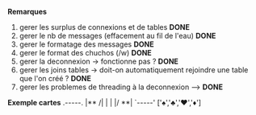 **Remarques**


1. gerer les surplus de connexions et de tables **DONE**
2. gerer le nb de messages (effacement au fil de l'eau) **DONE**
3. gerer le formatage des messages **DONE**
4. gerer le format des chuchos (/w) **DONE**
5. gerer la deconnexion -> fonctionne pas ? **DONE**
6. gerer les joins tables -> doit-on automatiquement rejoindre une table que l'on créé ? **DONE**
7. gerer les problemes de threading à la deconnexion --> **DONE**



**Exemple cartes**
.-----.
|**  /|
|     |
|/  **|
`-----'
['♠','♣','♥','♦']
